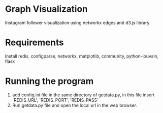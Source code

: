 # Graph Visualization
Instagram follower visualization using networkx edges and d3.js library.
# Requirements
Install redis, configparse, networkx, matplotlib, community, python-louvain, flask
# Running the program
1. add config.ini file in the same directory of getdata.py, in this file insert 'REDIS_URL', 'REDIS_PORT', 'REDIS_PASS'
2. Run getdata.py file and open the local url in the web browser.

